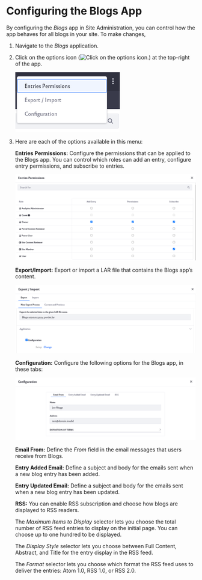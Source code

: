 # Configuring the Blogs App

By configuring the *Blogs* app in Site Administration, you can control how the app behaves for all blogs in your site. To make changes,

1. Navigate to the *Blogs* application.

1. Click on the options icon (![Click on the options icon.](../../images/icon-options.png)) at the top-right of the app.

    ![Click on the options icon to configure.](configuring-the-blogs-app/images/01.png)

1. Here are each of the options available in this menu:

    **Entries Permissions:** Configure the permissions that can be applied to the Blogs app. You can control which roles can add an entry, configure entry permissions, and subscribe to entries.

    ![Configure the entries permissions here.](configuring-the-blogs-app/images/02.png)

    **Export/Import:** Export or import a LAR file that contains the Blogs app’s content.

    ![Export or import blog content here.](configuring-the-blogs-app/images/03.png)

    **Configuration:** Configure the following options for the Blogs app, in these tabs:

    ![Configure blog options here.](configuring-the-blogs-app/images/04.png)

    **Email From:** Define the *From* field in the email messages that users receive from Blogs.

    **Entry Added Email:** Define a subject and body for the emails sent when a new blog entry has been added.

    **Entry Updated Email:** Define a subject and body for the emails sent when a new blog entry has been updated.

    **RSS:** You can enable RSS subscription and choose how blogs are displayed to RSS readers. 
        
    The *Maximum Items to Display* selector lets you choose the total number of RSS feed entries to display on the initial page. You can choose up to one hundred to be displayed. 
            
    The *Display Style* selector lets you choose between Full Content, Abstract, and Title for the entry display in the RSS feed. 
            
    The *Format* selector lets you choose which format the RSS feed uses to deliver the entries: Atom 1.0, RSS 1.0, or RSS 2.0.